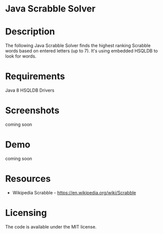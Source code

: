 # Java Scrabble Solver

# Description
The following Java Scrabble Solver finds the highest ranking Scrabble words based on entered letters (up to 7).
It's using embedded HSQLDB to look for words.

# Requirements
Java 8
HSQLDB Drivers

# Screenshots
coming soon

# Demo
coming soon

# Resources
* Wikipedia Scrabble - https://en.wikipedia.org/wiki/Scrabble
 
# Licensing
The code is available under the MIT license.
